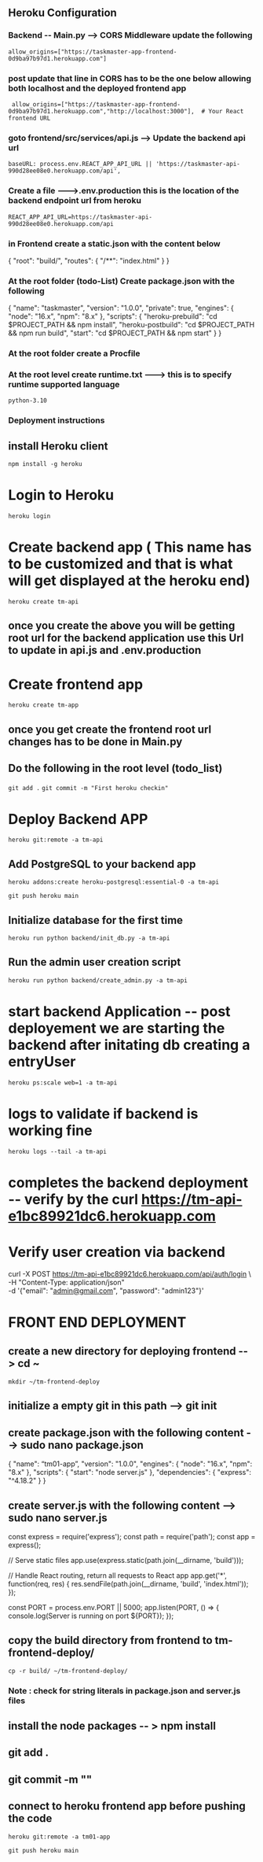 ## Heroku Configuration

### Backend -- Main.py --> CORS Middleware update the following
```allow_origins=["https://taskmaster-app-frontend-0d9ba97b97d1.herokuapp.com"]```
### post update that line in CORS has to be the one below allowing both localhost and the deployed frontend app
``` allow_origins=["https://taskmaster-app-frontend-0d9ba97b97d1.herokuapp.com","http://localhost:3000"],  # Your React frontend URL```


### goto frontend/src/services/api.js --> Update the backend api url
```baseURL: process.env.REACT_APP_API_URL || 'https://taskmaster-api-990d28ee08e0.herokuapp.com/api',```

### Create a file --->.env.production this is the location of the backend endpoint url from heroku

```REACT_APP_API_URL=https://taskmaster-api-990d28ee08e0.herokuapp.com/api```

### in Frontend create a static.json with the content below
{
  "root": "build/",
  "routes": {
    "/**": "index.html"
  }
}

### At the root folder (todo-List) Create package.json with the following 
{
  "name": "taskmaster",
  "version": "1.0.0",
  "private": true,
  "engines": {
    "node": "16.x",
    "npm": "8.x"
  },
  "scripts": {
    "heroku-prebuild": "cd $PROJECT_PATH && npm install",
    "heroku-postbuild": "cd $PROJECT_PATH && npm run build",
    "start": "cd $PROJECT_PATH && npm start"
  }
}


### At the root folder create a Procfile


### At the root level create runtime.txt ---> this is to specify runtime supported language
```python-3.10```



### Deployment instructions


## install Heroku client  
```npm install -g heroku```


# Login to Heroku
```heroku login```

# Create backend app ( This name has to be customized and that is what will get displayed at the heroku end)
```heroku create tm-api```
## once you create the above you will be getting root url for the backend application use this Url to update in api.js and .env.production




# Create frontend app
```heroku create tm-app```

## once you get create the frontend root url changes has to be done in Main.py

## Do the following in the root level (todo_list)
 ```git add .```
```git commit -m "First heroku checkin"```


# Deploy Backend APP 
```heroku git:remote -a tm-api```


## Add PostgreSQL to your backend app
```heroku addons:create heroku-postgresql:essential-0 -a tm-api```

```git push heroku main```

## Initialize database for the first time
```heroku run python backend/init_db.py -a tm-api```

## Run the admin user creation script
```heroku run python backend/create_admin.py -a tm-api```

# start backend Application -- post deployement we are starting the backend after initating db creating a entryUser 
```heroku ps:scale web=1 -a tm-api```

# logs to validate if backend is working fine
```heroku logs --tail -a tm-api```

# completes the backend deployment -- verify by the  curl https://tm-api-e1bc89921dc6.herokuapp.com 


# Verify user creation via backend
 curl -X POST https://tm-api-e1bc89921dc6.herokuapp.com/api/auth/login \ 
  -H "Content-Type: application/json" \
  -d '{"email": "admin@gmail.com", "password": "admin123"}'



# FRONT END DEPLOYMENT

## create a new directory for deploying frontend -- > cd ~
```mkdir ~/tm-frontend-deploy```

## initialize a empty git in this path --> git init

## create package.json with the following content --> sudo nano package.json


{
  "name": “tm01-app”,
  "version": "1.0.0",
  "engines": {
    "node": "16.x",
    "npm": "8.x"
  },
  "scripts": {
    "start": "node server.js"
  },
  "dependencies": {
    "express": "^4.18.2"
  }
}

## create server.js with the following content --> sudo nano server.js


const express = require('express');
const path = require('path');
const app = express();

// Serve static files
app.use(express.static(path.join(__dirname, 'build')));

// Handle React routing, return all requests to React app
app.get('*', function(req, res) {
  res.sendFile(path.join(__dirname, 'build', 'index.html'));
});

const PORT = process.env.PORT || 5000;
app.listen(PORT, () => {
  console.log(Server is running on port ${PORT});
});


## copy the build directory from frontend to tm-frontend-deploy/
```cp -r build/ ~/tm-frontend-deploy/```
### Note : check for string literals in package.json and server.js files

## install the node packages -- > npm install

## git add .

## git commit -m ""


## connect to heroku frontend app before pushing the code
```heroku git:remote -a tm01-app ```

```git push heroku main```







